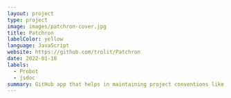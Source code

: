 ```yaml
---
layout: project
type: project
image: images/patchron-cover.jpg
title: Patchron
labelColor: yellow
language: JavaScript
website: https://github.com/trolit/Patchron
date: 2022-01-18
labels:
  - Probot
  - jsdoc
summary: GitHub app that helps in maintaining project conventions like implicit import to index, line-break before return, ordered keywords, marked comments.
---
```


